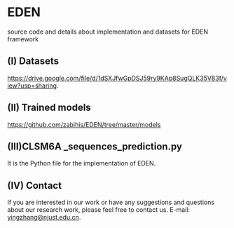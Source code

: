 # EDEN
source code and details about implementation and datasets for EDEN framework

## (I) Datasets
https://drive.google.com/file/d/1dSXJfwGpDSJ59ry9KAp8SugQLK35V83f/view?usp=sharing.

## (II) Trained models
https://github.com/zabihis/EDEN/tree/master/models

## (III)CLSM6A _sequences_prediction.py
It is the Python file for the implementation of EDEN.

## (IV) Contact
If you are interested in our work or have any suggestions and questions about our research work, please feel free to contact us. E-mail: 
yingzhang@njust.edu.cn.
